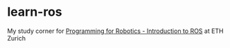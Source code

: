 # learn-ros
My study corner for [Programming for Robotics - Introduction to ROS](https://rsl.ethz.ch/education-students/lectures/ros.html) at ETH Zurich
